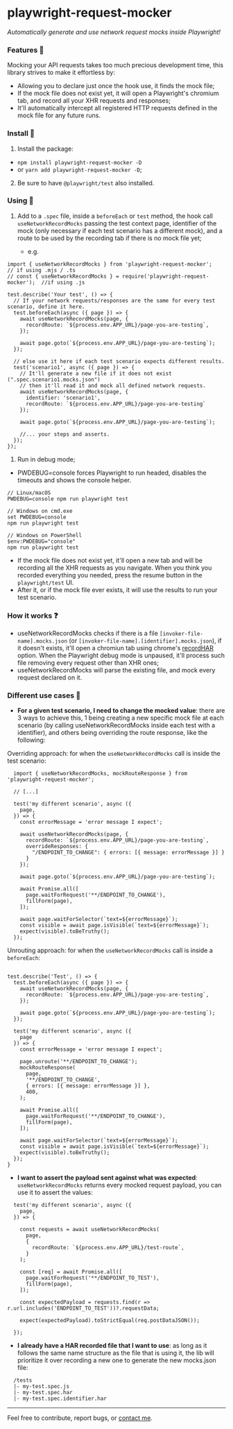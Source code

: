 # playwright-request-mocker

*Automatically generate and use network request mocks inside Playwright!*

### Features :mag_right:

Mocking your API requests takes too much precious development time, this library strives to make it effortless by:
- Allowing you to declare just once the hook use, it finds the mock file;
- If the mock file does not exist yet, it will open a Playwright's chromium tab, and record all your XHR requests and responses;
- It'll automatically intercept all registered HTTP requests defined in the mock file for any future runs.


### Install :construction_worker:
1. Install the package:
  -   ``npm install playwright-request-mocker -D``
  -   or ``yarn add playwright-request-mocker -D``;
2. Be sure to have ``@playwright/test`` also installed.

### Using :electric_plug:
1. Add to a ``.spec`` file, inside a ``beforeEach`` or ``test`` method, the hook call ``useNetworkRecordMocks`` passing the test context page, identifier of the mock (only necessary if each test scenario has a different mock), and a route to be used by the recording tab if there is no mock file yet;

    - e.g.
```
import { useNetworkRecordMocks } from 'playwright-request-mocker';          // if using .mjs / .ts
// const { useNetworkRecordMocks } = require('playwright-request-mocker');  //if using .js

test.describe('Your test', () => {
  // If your network requests/responses are the same for every test scenario, define it here.
  test.beforeEach(async ({ page }) => {
    await useNetworkRecordMocks(page, {
      recordRoute: `${process.env.APP_URL}/page-you-are-testing`,
    });

    await page.goto(`${process.env.APP_URL}/page-you-are-testing`);
  });

  // else use it here if each test scenario expects different results.
  test('scenario1', async ({ page }) => {
    // It'll generate a new file if it does not exist (".spec.scenario1.mocks.json")
    // then it'll read it and mock all defined network requests.
    await useNetworkRecordMocks(page, {
      identifier: 'scenario1',
      recordRoute: `${process.env.APP_URL}/page-you-are-testing`
    });

    await page.goto(`${process.env.APP_URL}/page-you-are-testing`);

    //... your steps and asserts.
  });
});
```

1. Run in debug mode;
- PWDEBUG=console forces Playwright to run headed, disables the timeouts and shows the console helper. 

```
// Linux/macOS
PWDEBUG=console npm run playwright test

// Windows on cmd.exe
set PWDEBUG=console
npm run playwright test

// Windows on PowerShell
$env:PWDEBUG="console"
npm run playwright test
```

- If the mock file does not exist yet, it'll open a new tab and will be recording all the XHR requests as you navigate. When you think you recorded everything you needed, press the resume button in the ``playwright/test`` UI.
- After it, or if the mock file ever exists, it will use the results to run your test scenario.


### How it works :question:

- useNetworkRecordMocks checks if there is a file ``[invoker-file-name].mocks.json`` (or ``[invoker-file-name].[identifier].mocks.json``), if it doesn't exists, it'll open a chromiun tab using chrome's [recordHAR](https://en.wikipedia.org/wiki/HAR_(file_format)) option. When the Playwright debug mode is unpaused, it'll process such file removing every request other than XHR ones;
- useNetworkRecordMocks will parse the existing file, and mock every request declared on it.

### Different use cases :footprints:

- **For a given test scenario, I need to change the mocked value**: there are 3 ways to achieve this, 1 being creating a new specific mock file at each scenario (by calling useNetworkRecordMocks inside each test with a identifier), and others being overriding the route response, like the following:

Overriding approach: for when the ``useNetworkRecordMocks`` call is inside the test scenario:
```
  import { useNetworkRecordMocks, mockRouteResponse } from 'playwright-request-mocker';

  // [...]

  test('my different scenario', async ({
    page,
  }) => {
    const errorMessage = 'error message I expect';

    await useNetworkRecordMocks(page, {
      recordRoute: `${process.env.APP_URL}/page-you-are-testing`,
      overrideResponses: {
        "/ENDPOINT_TO_CHANGE": { errors: [{ message: errorMessage }] }
      }
    });

    await page.goto(`${process.env.APP_URL}/page-you-are-testing`);

    await Promise.all([
      page.waitForRequest('**/ENDPOINT_TO_CHANGE'),
      fillForm(page),
    ]);

    await page.waitForSelector(`text=${errorMessage}`);
    const visible = await page.isVisible(`text=${errorMessage}`);
    expect(visible).toBeTruthy();
  });
```
   Unrouting approach: for when the ``useNetworkRecordMocks`` call is inside a ``beforeEach``:
```

test.describe('Test', () => {
  test.beforeEach(async ({ page }) => {
    await useNetworkRecordMocks(page, {
      recordRoute: `${process.env.APP_URL}/page-you-are-testing`,
    });

    await page.goto(`${process.env.APP_URL}/page-you-are-testing`);
  });

  test('my different scenario', async ({
    page
  }) => {
    const errorMessage = 'error message I expect';

    page.unroute('**/ENDPOINT_TO_CHANGE');
    mockRouteResponse(
      page,
      '**/ENDPOINT_TO_CHANGE',
      { errors: [{ message: errorMessage }] },
      400,
    );

    await Promise.all([
      page.waitForRequest('**/ENDPOINT_TO_CHANGE'),
      fillForm(page),
    ]);

    await page.waitForSelector(`text=${errorMessage}`);
    const visible = await page.isVisible(`text=${errorMessage}`);
    expect(visible).toBeTruthy();
  });
}
```

- **I want to assert the payload sent against what was expected**: ``useNetworkRecordMocks`` returns every mocked request payload, you can use it to assert the values:

```
  test('my different scenario', async ({
    page,
  }) => {

    const requests = await useNetworkRecordMocks(
      page,
      {
        recordRoute: `${process.env.APP_URL}/test-route`,
      }
    );

    const [req] = await Promise.all([
      page.waitForRequest('**/ENDPOINT_TO_TEST'),
      fillForm(page),
    ]);

    const expectedPayload = requests.find(r => r.url.includes('ENDPOINT_TO_TEST'))?.requestData;

    expect(expectedPayload).toStrictEqual(req.postDataJSON());

  });

```

- **I already have a HAR recorded file that I want to use**: as long as it follows the same name structure as the file that is using it, the lib will prioritize it over recording a new one to generate the new mocks.json file:
```
  /tests
  |- my-test.spec.js
  |- my-test.spec.har
  |- my-test.spec.identifier.har

```

----


Feel free to contribute, report bugs, or [contact me](https://github.com/kousenlsn).
